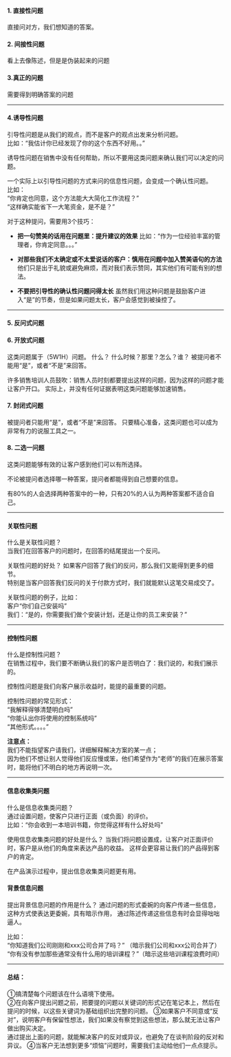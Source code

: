 
#### 1. 直接性问题
直接问对方，我们想知道的答案。

#### 2. 间接性问题
看上去像陈述，但是是伪装起来的问题

#### 3.真正的问题
需要得到明确答案的问题
    
***
#### 4.诱导性问题
引导性问题是从我们的观点，而不是客户的观点出发来分析问题。   
比如：“我估计你已经发现了你的这个东西不好用。。”     
    
诱导性问题在销售中没有任何帮助，所以不要用这类问题来确认我们可以决定的问题。    
    
一个实际上以引导性问题的方式来问的信息性问题，会变成一个确认性问题。    
比如：    
“你肯定也同意，这个方法能大大简化工作流程？”    
“这样确实能省下一大笔资金，是不是？”    
    
对于这种提问，需要用3个技巧：    

- **把一句赞美的话用在问题里：提升建议的效果**
比如：“作为一位经验丰富的管理者，你肯定同意。。。”

- **对那些我们不太确定或不太爱说话的客户：慎用在问题中加入赞美语句的方法**
他们只是出于礼貌或避免麻烦，而对我们表示赞同，其实他们有可能有别的想法。

- **不要把引导性的确认性问题问得太长**
虽然我们用这种问题是鼓励客户进入“是”的节奏，但是如果问题太长，客户会感觉到被操控了。
    
***
#### 5. 反问式问题

#### 6. 开放式问题
这类问题属于（5W1H）问题。
什么？ 什么时候？那里？怎么？谁？
被提问者不能用“是”，或者“不是”来回答。

许多销售培训人员鼓吹：销售人员时刻都要提出这样的问题，因为这样的问题才能让客户开口。
实际上，并没有任何证据表明这类问题能够加速销售。

#### 7. 封闭式问题
被提问者只能用“是”，或者“不是”来回答。
只要精心准备，这类问题也可以成为非常有力的说服工具之一。

#### 8. 二选一问题
这类问题能够有效的让客户感到他们可以有所选择。

不论被提问者选择哪一种答案，提问者都能得到自己想要的信息。

有80%的人会选择两种答案中的一种，只有20%的人认为两种答案都不适合自己。


***
    
#### 关联性问题
什么是关联性问题？    
当我们在回答客户的问题时，在回答的结尾提出一个反问。    
    
关联性问题的好处？
如果客户回答了我们的反问，那么我们又能得到更多的细节。    
 特别是当客户回答我们反问的关于付款方式时，我们就能默认这笔交易成交了。    
 
关联性问题的例子，比如：    
客户“你们自己安装吗”    
我们：“是的，你需要我们做个安装计划，还是让你的员工来安装？”    
    
****
	
#### 控制性问题
什么是控制性问题？    
在销售过程中，我们要不断确认我们的客户是否明白了：我们说的，和我们展示的。    
    
控制性问题是我们向客户展示收益时，能提的最重要的问题。       
    
控制性问题的常见形式：    
“我解释得够清楚明白吗”    
“你能认出你将使用的控制系统吗”     
“其他形式。。。。”

**注意点：**    
我们不能指望客户请我们，详细解释解决方案的某一点；    
因为他们不想让别人觉得他们反应慢或笨，他们希望作为“老师”的我们在展示答案时，能将他们不明白的地方再说明一次。    
    
****
	
#### 信息收集类问题
什么是信息收集类问题？    
通过设置问题，使客户只进行正面（或负面）的评价。    
比如：“你会收到一本培训书籍，你觉得这样有什么好处吗”    
    
使用信息收集类问题的好处是什么？
当我们将问题设置成，让客户对正面评价时，客户是从他们的角度来表达产品的收益。
这样会更容易让我们的产品得到客户的肯定。  
    
在产品演示过程中，提出信息收集类问题更有用。
     
	 
#### 背景信息问题
提出背景信息问题的作用是什么？
通过问题的形式委婉的向客户传递一些信息，这种方式使表达更委婉，具有暗示作用，
通过陈述传递这些信息有时会显得咄咄逼人。       
    
比如：    
“你知道我们公司刚刚和xxx公司合并了吗？”   （暗示我们公司和xxx公司合并了）     
“你有没有参加那些通常没有什么用的培训课程？”（暗示这些培训课程浪费时间）    
    

***
    
#### 总结：
①搞清楚每个问题该在什么语境下使用。    
②在向客户提出问题之前，把要提的问题以关键词的形式记在笔记本上，然后在提问的时候，以这些关键词为基础组织出完整的问题。
③如果客户不同意或“反对”，说明客户有保留性想法，我们如果没有察觉到这些想法，那么就无法让客户做出购买决定。    
通过提出上面的问题，就能解决客户的反对或异议，也避免了在谈判阶段的反对和异议。
④当客户无法想到更多“烦恼”问题时，需要我们主动给他们一点点提示。